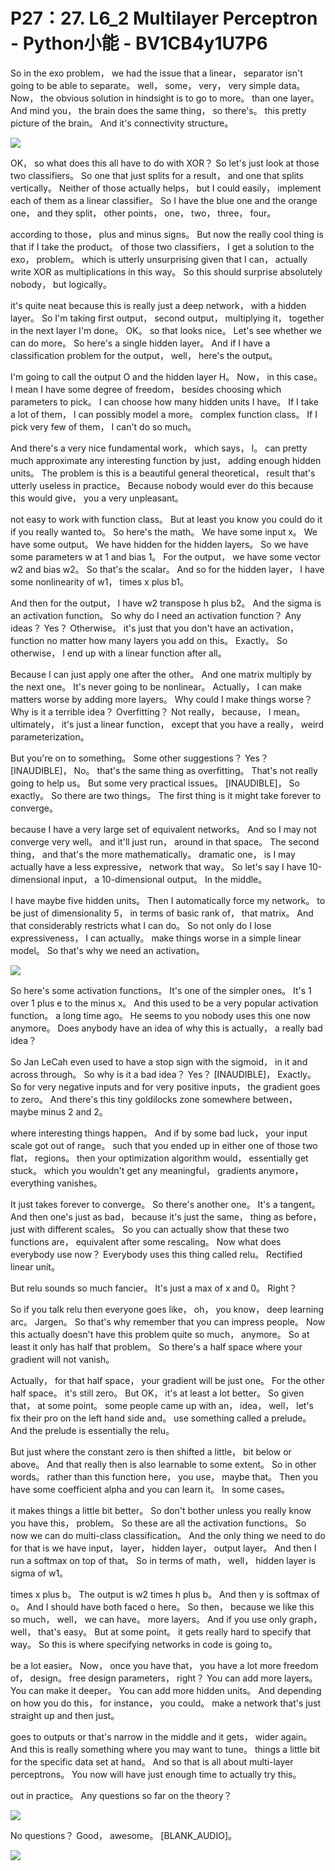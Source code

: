 # P27：27. L6_2 Multilayer Perceptron - Python小能 - BV1CB4y1U7P6

 So in the exo problem， we had the issue that a linear， separator isn't going to be able to separate。 well， some， very， very simple data。 Now， the obvious solution in hindsight is to go to more。 than one layer。 And mind you， the brain does the same thing， so there's。 this pretty picture of the brain。 And it's connectivity structure。





![](img/ee3c611fc430669a48fba25584227fc8_1.png)

 OK， so what does this all have to do with XOR？ So let's just look at those two classifiers。 So one that just splits for a result， and one that splits vertically。 Neither of those actually helps， but I could easily， implement each of them as a linear classifier。 So I have the blue one and the orange one， and they split， other points， one， two， three， four。

 according to those， plus and minus signs。 But now the really cool thing is that if I take the product。 of those two classifiers， I get a solution to the exo， problem。 which is utterly unsurprising given that I can， actually write XOR as multiplications in this way。 So this should surprise absolutely nobody， but logically。

 it's quite neat because this is really just a deep network， with a hidden layer。 So I'm taking first output， second output， multiplying it， together in the next layer I'm done。 OK。 so that looks nice。 Let's see whether we can do more。 So here's a single hidden layer。 And if I have a classification problem for the output， well， here's the output。

 I'm going to call the output O and the hidden layer H。 Now， in this case。 I mean I have some degree of freedom， besides choosing which parameters to pick。 I can choose how many hidden units I have。 If I take a lot of them， I can possibly model a more。 complex function class。 If I pick very few of them， I can't do so much。

 And there's a very nice fundamental work， which says， I。 can pretty much approximate any interesting function by just， adding enough hidden units。 The problem is this is a beautiful general theoretical， result that's utterly useless in practice。 Because nobody would ever do this because this would give， you a very unpleasant。

 not easy to work with function class。 But at least you know you could do it if you really wanted to。 So here's the math。 We have some input x。 We have some output。 We have hidden for the hidden layers。 So we have some parameters w at 1 and bias 1。 For the output， we have some vector w2 and bias w2。 So that's the scalar。 And so for the hidden layer， I have some nonlinearity of w1， times x plus b1。

 And then for the output， I have w2 transpose h plus b2。 And the sigma is an activation function。 So why do I need an activation function？ Any ideas？ Yes？ Otherwise。 it's just that you don't have an activation， function no matter how many layers you add on this。 Exactly。 So otherwise， I end up with a linear function after all。

 Because I can just apply one after the other。 And one matrix multiply by the next one。 It's never going to be nonlinear。 Actually， I can make matters worse by adding more layers。 Why could I make things worse？ Why is it a terrible idea？ Overfitting？ Not really， because， I mean。 ultimately， it's just a linear function， except that you have a really， weird parameterization。

 But you're on to something。 Some other suggestions？ Yes？ [INAUDIBLE]， No。 that's the same thing as overfitting。 That's not really going to help us。 But some very practical issues。 [INAUDIBLE]， So exactly。 So there are two things。 The first thing is it might take forever to converge。

 because I have a very large set of equivalent networks。 And so I may not converge very well。 and it'll just run， around in that space。 The second thing， and that's the more mathematically。 dramatic one， is I may actually have a less expressive， network that way。 So let's say I have 10-dimensional input， a 10-dimensional output。 In the middle。

 I have maybe five hidden units。 Then I automatically force my network。 to be just of dimensionality 5， in terms of basic rank of， that matrix。 And that considerably restricts what I can do。 So not only do I lose expressiveness， I can actually。 make things worse in a simple linear model。 So that's why we need an activation。





![](img/ee3c611fc430669a48fba25584227fc8_3.png)

 So here's some activation functions。 It's one of the simpler ones。 It's 1 over 1 plus e to the minus x。 And this used to be a very popular activation function。 a long time ago。 He seems to you nobody uses this one now anymore。 Does anybody have an idea of why this is actually， a really bad idea？

 So Jan LeCah even used to have a stop sign with the sigmoid， in it and across through。 So why is it a bad idea？ Yes？ [INAUDIBLE]， Exactly。 So for very negative inputs and for very positive inputs， the gradient goes to zero。 And there's this tiny goldilocks zone somewhere between， maybe minus 2 and 2。

 where interesting things happen。 And if by some bad luck， your input scale got out of range。 such that you ended up in either one of those two flat， regions。 then your optimization algorithm would， essentially get stuck。 which you wouldn't get any meaningful， gradients anymore， everything vanishes。

 It just takes forever to converge。 So there's another one。 It's a tangent。 And then one's just as bad， because it's just the same， thing as before， just with different scales。 So you can actually show that these two functions are， equivalent after some rescaling。 Now what does everybody use now？ Everybody uses this thing called relu。 Rectified linear unit。

 But relu sounds so much fancier。 It's just a max of x and 0。 Right？

 So if you talk relu then everyone goes like， oh， you know， deep learning arc。 Jargen。 So that's why remember that you can impress people。 Now this actually doesn't have this problem quite so much， anymore。 So at least it only has half that problem。 So there's a half space where your gradient will not vanish。

 Actually， for that half space， your gradient will be just one。 For the other half space。 it's still zero。 But OK， it's at least a lot better。 So given that， at some point。 some people came up with an， idea， well， let's fix their pro on the left hand side and。 use something called a prelude。 And the prelude is essentially the relu。

 But just where the constant zero is then shifted a little， bit below or above。 And that really then is also learnable to some extent。 So in other words。 rather than this function here， you use， maybe that。 Then you have some coefficient alpha and you can learn it。 In some cases。

 it makes things a little bit better。 So don't bother unless you really know you have this， problem。 So these are all the activation functions。 So now we can do multi-class classification。 And the only thing we need to do for that is we have input， layer， hidden layer， output layer。 And then I run a softmax on top of that。 So in terms of math， well， hidden layer is sigma of w1。

 times x plus b。 The output is w2 times h plus b。 And then y is softmax of o。 And I should have both faced o here。 So then， because we like this so much， well， we can have。 more layers。 And if you use only graph， well， that's easy。 But at some point。 it gets really hard to specify that way。 So this is where specifying networks in code is going to。

 be a lot easier。 Now， once you have that， you have a lot more freedom of， design。 free design parameters， right？ You can add more layers。 You can make it deeper。 You can add more hidden units。 And depending on how you do this， for instance， you could。 make a network that's just straight up and then just。

 goes to outputs or that's narrow in the middle and it gets， wider again。 And this is really something where you may want to tune。 things a little bit for the specific data set at hand。 And so that is all about multi-layer perceptrons。 You now will have just enough time to actually try this。

 out in practice。 Any questions so far on the theory？





![](img/ee3c611fc430669a48fba25584227fc8_5.png)

 No questions？ Good， awesome。 [BLANK_AUDIO]。

![](img/ee3c611fc430669a48fba25584227fc8_7.png)